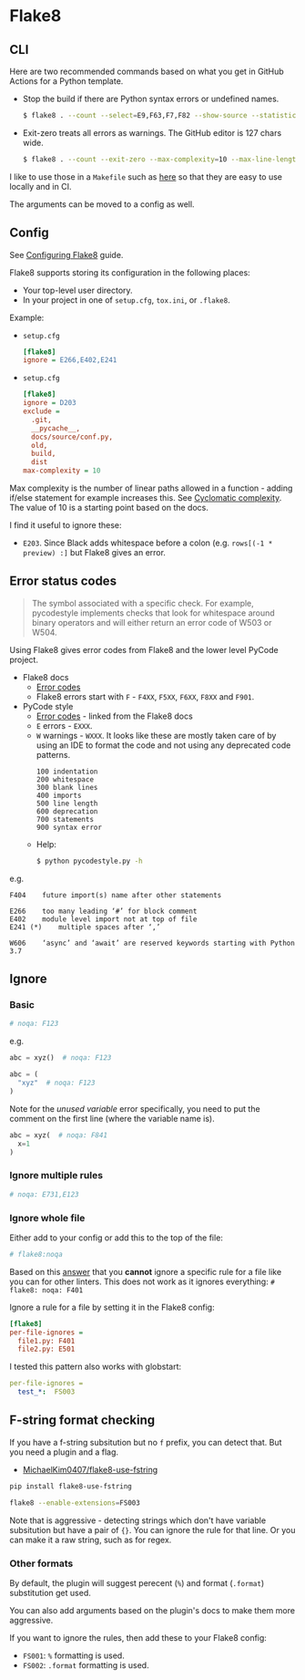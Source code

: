 # Flake8


## CLI

Here are two recommended commands based on what you get in GitHub Actions for a Python template.

- Stop the build if there are Python syntax errors or undefined names.
    ```sh
    $ flake8 . --count --select=E9,F63,F7,F82 --show-source --statistics
    ```
- Exit-zero treats all errors as warnings. The GitHub editor is 127 chars wide.
    ```sh
    $ flake8 . --count --exit-zero --max-complexity=10 --max-line-length=127 --statistics
    ```

I like to use those in a `Makefile` such as [here](https://github.com/MichaelCurrin/py-project-template/blob/master/Makefile) so that they are easy to use locally and in CI.

The arguments can be moved to a config as well.


## Config

See [Configuring Flake8](https://flake8.pycqa.org/en/latest/user/configuration.html) guide.

Flake8 supports storing its configuration in the following places:

- Your top-level user directory.
- In your project in one of `setup.cfg`, `tox.ini`, or `.flake8`.

Example:

- `setup.cfg`
    ```ini
    [flake8]
    ignore = E266,E402,E241
    ```
- `setup.cfg`
    ```ini
    [flake8]
    ignore = D203
    exclude =
      .git,
      __pycache__,
      docs/source/conf.py,
      old,
      build,
      dist
    max-complexity = 10
    ```

Max complexity is the number of linear paths allowed in a function - adding if/else statement for example increases this. See [Cyclomatic complexity](https://en.wikipedia.org/wiki/Cyclomatic_complexity). The value of 10 is a starting point based on the docs.

I find it useful to ignore these:

- `E203`. Since Black adds whitespace before a colon (e.g. `rows[(-1 * preview) :]` but Flake8 gives an error.


## Error status codes

> The symbol associated with a specific check. For example, pycodestyle implements checks that look for whitespace around binary operators and will either return an error code of W503 or W504.

Using Flake8 gives error codes from Flake8 and the lower level PyCode project.

- Flake8 docs
    - [Error codes](https://flake8.pycqa.org/en/latest/user/error-codes.html)
    - Flake8 errors start with `F` - `F4XX`, `F5XX`, `F6XX`, `F8XX` and `F901`.
- PyCode style
    - [Error codes](https://pycodestyle.pycqa.org/en/latest/intro.html#error-codes) - linked from the Flake8 docs
    - `E` errors - `EXXX`.
    - `W` warnings - `WXXX`. It looks like these are mostly taken care of by using an IDE to format the code and not using any deprecated code patterns.
        ```
        100 indentation
        200 whitespace
        300 blank lines
        400 imports
        500 line length
        600 deprecation
        700 statements
        900 syntax error
        ```
    - Help:
        ```sh
        $ python pycodestyle.py -h
        ```

e.g.

```
F404 	future import(s) name after other statements

E266 	too many leading ‘#’ for block comment
E402 	module level import not at top of file
E241 (*) 	multiple spaces after ‘,’

W606 	‘async’ and ‘await’ are reserved keywords starting with Python 3.7
```


## Ignore

### Basic

```python
# noqa: F123
```

e.g.

```python
abc = xyz()  # noqa: F123

abc = (
  "xyz"  # noqa: F123
)
```


Note for the _unused variable_ error specifically, you need to put the comment on the first line (where the variable name is).

```python
abc = xyz(  # noqa: F841
  x=1
)
```

### Ignore multiple rules

```python
# noqa: E731,E123
```

### Ignore whole file

Either add to your config or add this to the top of the file:

```python
# flake8:noqa
```

Based on this [answer](https://stackoverflow.com/a/54454433) that you **cannot** ignore a specific rule for a file like you can for other linters. This does not work as it ignores everything: `# flake8: noqa: F401`

Ignore a rule for a file by setting it in the Flake8 config:

```ini
[flake8]
per-file-ignores = 
  file1.py: F401
  file2.py: E501
```

I tested this pattern also works with globstart:

```yaml
per-file-ignores =
  test_*:  FS003
```

## F-string format checking

If you have a f-string subsitution but no `f` prefix, you can detect that. But you need a plugin and a flag.

- [MichaelKim0407/flake8-use-fstring](https://github.com/MichaelKim0407/flake8-use-fstring)

```sh
pip install flake8-use-fstring
```

```sh
flake8 --enable-extensions=FS003
```

Note that is aggressive - detecting strings which don't have variable subsitution but have a pair of `{}`. You can ignore the rule for that line. Or you can make it a raw string, such as for regex.

### Other formats

By default, the plugin will suggest perecent (`%`) and format (`.format`) substitution get used. 

You can also add arguments based on the plugin's docs to make them more aggressive.

If you want to ignore the rules, then add these to your Flake8 config:

- `FS001`: `%` formatting is used.
- `FS002`: `.format` formatting is used.
